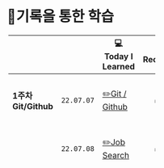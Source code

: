 # 😤기록을 통한 학습

<table style="border-collapse: collapse; width: 57.7907%; height: 262px; margin: 3;">
    <thead>
        <tr>
            <th class="빈칸" style="width: 100px;">&nbsp;</th>
            <th class="빈칸" style="width: 100px;" align="center">&nbsp;</th>
            <th class="Learned" style="width: 200px;" align="center">💻Today I Learned</th>
            <th class="Record" style="width: 100px;" align="center">📝Record</th>
            <th class="Important" style="width: 100px;" align="center">🤓Important</th>
        </tr>
    </thead>
    <tbody>
        <tr>
            <td class="1주차" style="width: 100px;"><b>1주차 Git/Github</b></td>
            <td class="date" style="width: 100px;" align="center"><code>22.07.07</code></td>
            <td class="Learned" style="width: 200px;" align="left">

[✏️Git / Github](1%EC%A3%BC%EC%B0%A8%202022.07/TIL%2007.07.md)
            </td>
            <td class="Record" style="width: 100px;" align="center">&nbsp;✅</td>
            <td class="Important" style="width: 100px;" align="center">&nbsp;Add, Commit, Push, Pull, Merge</td>
        </tr>
        <tr>
            <td class="1주차" style="width: 100px;">&nbsp;</td>
            <td class="date" style="width: 100px;" align="center"><code>22.07.08</code></td>
            <td class="Learned" style="width: 200px;" align="left">
            
[✏️Job Search](1%EC%A3%BC%EC%B0%A8%202022.07/TIL%2007.08.md)
            </td>
            <td class="Record" style="width: 100px;" align="center">&nbsp;✅</td>
            <td class="Important" style="width: 100px;" align="center">&nbsp;What kind of developer will I be?</td>
        </tr>
        <tr>
            <td class="2주차" style="width: 100px;"><b>2주차 Python</b></td>
            <td class="date" style="width: 100px;" align="center"><code>22.07.11</code></td>
             <td class="Learned" style="width: 200px;" align="left">
            
[✏️Basic Python](2%EC%A3%BC%EC%B0%A8%202022.07/07.11.md)
            </td>
            <td class="Record" style="width: 100px;" align="center">&nbsp;✅</td>
            <td class="Important" style="width: 100px;" align="center">&nbsp;Grammar</td>
        </tr>
        <tr>
            <td class="2주차" style="width: 100px;"></td>
            <td class="date" style="width: 100px;" align="center"><code>22.07.12</code></td>
            <td class="Learned" style="width: 200px;" align="left">&nbsp;</td>
            <td class="Record" style="width: 100px;" align="center">&nbsp;</td>
            <td class="Important" style="width: 100px;" align="center">&nbsp;</td>
        </tr>
    </tbody>
</table>
